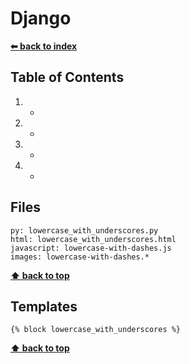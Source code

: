# Django

**[⬅ back to index](../)**

## Table of Contents
1. -
1. -
1. -
1. -

## Files

```
py: lowercase_with_underscores.py
html: lowercase_with_underscores.html
javascript: lowercase-with-dashes.js
images: lowercase-with-dashes.*
```

**[⬆ back to top](#table-of-contents)**

## Templates

```
{% block lowercase_with_underscores %}
```

**[⬆ back to top](#table-of-contents)**
